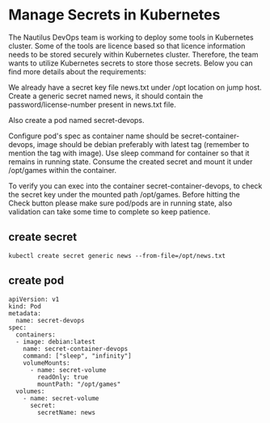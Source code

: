 # Manage Secrets in Kubernetes
The Nautilus DevOps team is working to deploy some tools in Kubernetes cluster. Some of the tools are licence based so that licence information needs to be stored securely within Kubernetes cluster. Therefore, the team wants to utilize Kubernetes secrets to store those secrets. Below you can find more details about the requirements:

We already have a secret key file news.txt under /opt location on jump host. Create a generic secret named news, it should contain the password/license-number present in news.txt file.

Also create a pod named secret-devops.

Configure pod's spec as container name should be secret-container-devops, image should be debian preferably with latest tag (remember to mention the tag with image). Use sleep command for container so that it remains in running state. Consume the created secret and mount it under /opt/games within the container.

To verify you can exec into the container secret-container-devops, to check the secret key under the mounted path /opt/games. Before hitting the Check button please make sure pod/pods are in running state, also validation can take some time to complete so keep patience.

## create secret
`kubectl create secret generic news --from-file=/opt/news.txt`
## create pod
```
apiVersion: v1
kind: Pod
metadata:
  name: secret-devops
spec:
  containers:
  - image: debian:latest
    name: secret-container-devops
    command: ["sleep", "infinity"]
    volumeMounts:
      - name: secret-volume
        readOnly: true
        mountPath: "/opt/games"
  volumes:
    - name: secret-volume
      secret:
        secretName: news
```